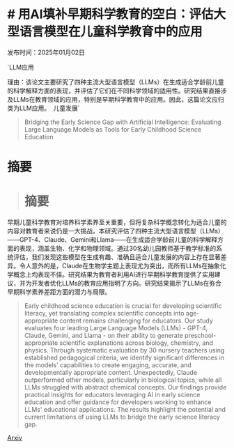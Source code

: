 # # 用AI填补早期科学教育的空白：评估大型语言模型在儿童科学教育中的应用

发布时间：2025年01月02日

`LLM应用

理由：该论文主要研究了四种主流大型语言模型（LLMs）在生成适合学龄前儿童的科学解释方面的表现，并评估了它们在不同科学领域的适用性。研究结果直接涉及LLMs在教育领域的应用，特别是早期科学教育中的应用。因此，这篇论文应归类为LLM应用。` `儿童发展`

> Bridging the Early Science Gap with Artificial Intelligence: Evaluating Large Language Models as Tools for Early Childhood Science Education

# 摘要

> # 摘要
早期儿童科学教育对培养科学素养至关重要，但将复杂科学概念转化为适合儿童的内容对教育者来说仍是一大挑战。本研究评估了四种主流大型语言模型（LLMs）——GPT-4、Claude、Gemini和Llama——在生成适合学龄前儿童的科学解释方面的表现，涵盖生物、化学和物理领域。通过30名幼儿园教师基于教学标准的系统评估，我们发现这些模型在生成有趣、准确且适合儿童发展的内容上存在显著差异。令人意外的是，Claude在生物学主题上表现尤为突出，而所有LLMs在抽象化学概念上均表现不佳。研究结果为教育者利用AI进行早期科学教育提供了实用建议，并为开发者优化LLMs的教育应用指明了方向。研究结果揭示了LLMs在弥合早期科学素养差距方面的潜力与局限。

> Early childhood science education is crucial for developing scientific literacy, yet translating complex scientific concepts into age-appropriate content remains challenging for educators. Our study evaluates four leading Large Language Models (LLMs) - GPT-4, Claude, Gemini, and Llama - on their ability to generate preschool-appropriate scientific explanations across biology, chemistry, and physics. Through systematic evaluation by 30 nursery teachers using established pedagogical criteria, we identify significant differences in the models' capabilities to create engaging, accurate, and developmentally appropriate content. Unexpectedly, Claude outperformed other models, particularly in biological topics, while all LLMs struggled with abstract chemical concepts. Our findings provide practical insights for educators leveraging AI in early science education and offer guidance for developers working to enhance LLMs' educational applications. The results highlight the potential and current limitations of using LLMs to bridge the early science literacy gap.

[Arxiv](https://arxiv.org/abs/2501.01192)
